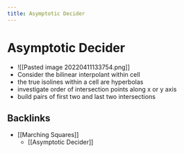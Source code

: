 ```yaml
---
title: Asymptotic Decider
---
```


# Asymptotic Decider
- ![[Pasted image 20220411133754.png]]
- Consider the bilinear interpolant within cell  
- the true isolines within a cell are hyperbolas  
- investigate order of intersection points along x or y axis  
- build pairs of first two and last two intersections
## Backlinks
* [[Marching Squares]]
	* [[Asymptotic Decider]]

